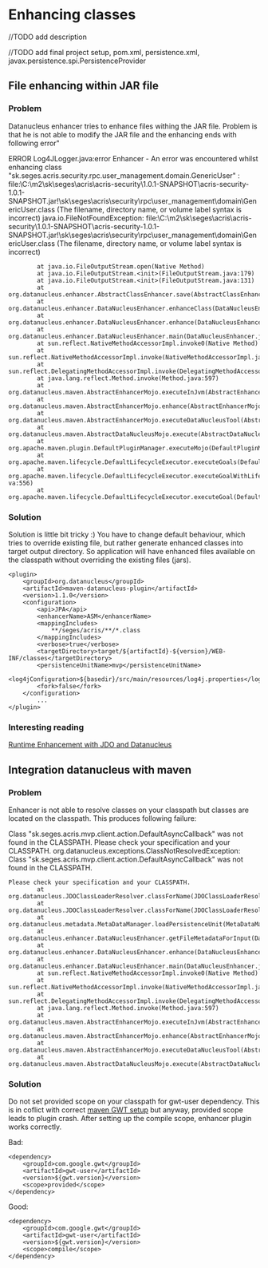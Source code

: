 # Enhancing classes #
//TODO
add description

//TODO
add final project setup, pom.xml, persistence.xml, javax.persistence.spi.PersistenceProvider

## File enhancing within JAR file ##
### Problem ###
Datanucleus enhancer tries to enhance files withing the JAR file. Problem is that he is not able to modify the JAR file and the enhancing ends with following error"

ERROR Log4JLogger.java:error Enhancer - An error was encountered whilst enhancing class "sk.seges.acris.security.rpc.user\_management.domain.GenericUser" :
file:\C:\m2\sk\seges\acris\acris-security\1.0.1-SNAPSHOT\acris-security-1.0.1-SNAPSHOT.jar!\sk\seges\acris\security\rpc\user\_management\domain\GenericUser.class (The filename, directory name, or volume label syntax is incorrect)
java.io.FileNotFoundException: file:\C:\m2\sk\seges\acris\acris-security\1.0.1-SNAPSHOT\acris-security-1.0.1-SNAPSHOT.jar!\sk\seges\acris\security\rpc\user\_management\domain\GenericUser.class (The filename, directory name, or volume label syntax is incorrect)
```
        at java.io.FileOutputStream.open(Native Method)
        at java.io.FileOutputStream.<init>(FileOutputStream.java:179)
        at java.io.FileOutputStream.<init>(FileOutputStream.java:131)
        at org.datanucleus.enhancer.AbstractClassEnhancer.save(AbstractClassEnhancer.java:286)
        at org.datanucleus.enhancer.DataNucleusEnhancer.enhanceClass(DataNucleusEnhancer.java:1047)
        at org.datanucleus.enhancer.DataNucleusEnhancer.enhance(DataNucleusEnhancer.java:609)
        at org.datanucleus.enhancer.DataNucleusEnhancer.main(DataNucleusEnhancer.java:1316)
        at sun.reflect.NativeMethodAccessorImpl.invoke0(Native Method)
        at sun.reflect.NativeMethodAccessorImpl.invoke(NativeMethodAccessorImpl.java:39)
        at sun.reflect.DelegatingMethodAccessorImpl.invoke(DelegatingMethodAccessorImpl.java:25)
        at java.lang.reflect.Method.invoke(Method.java:597)
        at org.datanucleus.maven.AbstractEnhancerMojo.executeInJvm(AbstractEnhancerMojo.java:300)
        at org.datanucleus.maven.AbstractEnhancerMojo.enhance(AbstractEnhancerMojo.java:210)
        at org.datanucleus.maven.AbstractEnhancerMojo.executeDataNucleusTool(AbstractEnhancerMojo.java:81)
        at org.datanucleus.maven.AbstractDataNucleusMojo.execute(AbstractDataNucleusMojo.java:119)
        at org.apache.maven.plugin.DefaultPluginManager.executeMojo(DefaultPluginManager.java:490)
        at org.apache.maven.lifecycle.DefaultLifecycleExecutor.executeGoals(DefaultLifecycleExecutor.java:694)
        at org.apache.maven.lifecycle.DefaultLifecycleExecutor.executeGoalWithLifecycle(DefaultLifecycleExecutor.ja
va:556)
        at org.apache.maven.lifecycle.DefaultLifecycleExecutor.executeGoal(DefaultLifecycleExecutor.java:535)
```

### Solution ###

Solution is little bit tricky :) You have to change default behaviour, which tries to override existing file, but rather generate enhanced classes into target output directory. So application will have enhanced files available on the classpath without overriding the existing files (jars).

```
<plugin>
	<groupId>org.datanucleus</groupId>
	<artifactId>maven-datanucleus-plugin</artifactId>
	<version>1.1.0</version>
	<configuration>
		<api>JPA</api>
		<enhancerName>ASM</enhancerName>
		<mappingIncludes>
			**/seges/acris/**/*.class
		</mappingIncludes>
		<verbose>true</verbose>
		<targetDirectory>target/${artifactId}-${version}/WEB-INF/classes</targetDirectory>
		<persistenceUnitName>mvp</persistenceUnitName>
		<log4jConfiguration>${basedir}/src/main/resources/log4j.properties</log4jConfiguration>
		<fork>false</fork>
	</configuration>
        ...
</plugin>
```

### Interesting reading ###
[Runtime Enhancement with JDO and Datanucleus](http://brainpicks.wordpress.com/2010/05/04/runtime-enhancement-with-jdo-and-datanucleus/)

## Integration datanucleus with maven ##
### Problem ###
Enhancer is not able to resolve classes on your classpath but classes are located on the classpath. This produces following failure:

Class "sk.seges.acris.mvp.client.action.DefaultAsyncCallback" was not found in the CLASSPATH. Please check your specification and your CLASSPATH.
org.datanucleus.exceptions.ClassNotResolvedException: Class "sk.seges.acris.mvp.client.action.DefaultAsyncCallback" was not found in the CLASSPATH.
```
Please check your specification and your CLASSPATH.
        at org.datanucleus.JDOClassLoaderResolver.classForName(JDOClassLoaderResolver.java:247)
        at org.datanucleus.JDOClassLoaderResolver.classForName(JDOClassLoaderResolver.java:412)
        at org.datanucleus.metadata.MetaDataManager.loadPersistenceUnit(MetaDataManager.java:828)
        at org.datanucleus.enhancer.DataNucleusEnhancer.getFileMetadataForInput(DataNucleusEnhancer.java:850)
        at org.datanucleus.enhancer.DataNucleusEnhancer.enhance(DataNucleusEnhancer.java:582)
        at org.datanucleus.enhancer.DataNucleusEnhancer.main(DataNucleusEnhancer.java:1316)
        at sun.reflect.NativeMethodAccessorImpl.invoke0(Native Method)
        at sun.reflect.NativeMethodAccessorImpl.invoke(NativeMethodAccessorImpl.java:39)
        at sun.reflect.DelegatingMethodAccessorImpl.invoke(DelegatingMethodAccessorImpl.java:25)
        at java.lang.reflect.Method.invoke(Method.java:597)
        at org.datanucleus.maven.AbstractEnhancerMojo.executeInJvm(AbstractEnhancerMojo.java:300)
        at org.datanucleus.maven.AbstractEnhancerMojo.enhance(AbstractEnhancerMojo.java:210)
        at org.datanucleus.maven.AbstractEnhancerMojo.executeDataNucleusTool(AbstractEnhancerMojo.java:81)
        at org.datanucleus.maven.AbstractDataNucleusMojo.execute(AbstractDataNucleusMojo.java:119)

```

### Solution ###
Do not set provided scope on your classpath for gwt-user dependency. This is in coflict with correct [maven GWT setup](http://mojo.codehaus.org/gwt-maven-plugin/user-guide/setup.html) but anyway, provided scope leads to plugin crash. After setting up the compile scope, enhancer plugin works correctly.

Bad:
```
<dependency>
	<groupId>com.google.gwt</groupId>
	<artifactId>gwt-user</artifactId>
	<version>${gwt.version}</version>
	<scope>provided</scope>
</dependency>
```

Good:
```
<dependency>
	<groupId>com.google.gwt</groupId>
	<artifactId>gwt-user</artifactId>
	<version>${gwt.version}</version>
	<scope>compile</scope>
</dependency>
```